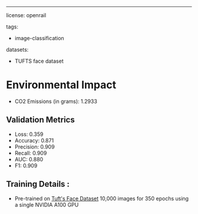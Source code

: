 ---
license: openrail

tags:
- image-classification


datasets:
- TUFTS face dataset


# Environmental Impact

- CO2 Emissions (in grams): 1.2933

## Validation Metrics

- Loss: 0.359
- Accuracy: 0.871
- Precision: 0.909
- Recall: 0.909
- AUC: 0.880
- F1: 0.909

## Training Details :
-  Pre-trained on [Tuft's Face Dataset](https://github.com/kpvisionlab/Tufts-Face-Database) 10,000 images for 350 epochs using a single NVIDIA A100 GPU 